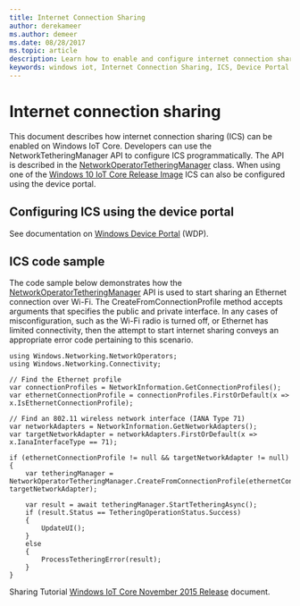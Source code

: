 ```yaml
---
title: Internet Connection Sharing
author: derekameer
ms.author: demeer
ms.date: 08/28/2017
ms.topic: article
description: Learn how to enable and configure internet connection sharing on Windows IoT Core.
keywords: windows iot, Internet Connection Sharing, ICS, Device Portal
---
```


# Internet connection sharing

This document describes how internet connection sharing (ICS) can be enabled on Windows IoT Core. Developers can use the NetworkTetheringManager API to configure ICS programmatically. The API is described in the [NetworkOperatorTetheringManager](https://msdn.microsoft.com/en-us/library/windows/apps/windows.networking.networkoperators.networkoperatortetheringmanager.aspx) class.
When using one of the [Windows 10 IoT Core Release Image](https://developer.microsoft.com/en-us/windows/iot/downloads) ICS can also be configured using the device portal.

## Configuring ICS using the device portal
See documentation on [Windows Device Portal](../manage-your-device/deviceportal.md) (WDP).

## ICS code sample
The code sample below demonstrates how the [NetworkOperatorTetheringManager](https://msdn.microsoft.com/en-us/library/windows/apps/windows.networking.networkoperators.networkoperatortetheringmanager.aspx) API is used to start sharing an Ethernet connection over Wi-Fi. The CreateFromConnectionProfile method accepts arguments that specifies the public and private interface. In any cases of misconfiguration, such as the Wi-Fi radio is turned off, or Ethernet has limited connectivity, then the attempt to start internet sharing conveys an appropriate error code pertaining to this scenario.

```
using Windows.Networking.NetworkOperators;
using Windows.Networking.Connectivity; 

// Find the Ethernet profile
var connectionProfiles = NetworkInformation.GetConnectionProfiles(); 
var ethernetConnectionProfile = connectionProfiles.FirstOrDefault(x => x.IsEthernetConnectionProfile); 

// Find an 802.11 wireless network interface (IANA Type 71)
var networkAdapters = NetworkInformation.GetNetworkAdapters();
var targetNetworkAdapter = networkAdapters.FirstOrDefault(x => x.IanaInterfaceType == 71);

if (ethernetConnectionProfile != null && targetNetworkAdapter != null)
{
    var tetheringManager = NetworkOperatorTetheringManager.CreateFromConnectionProfile(ethernetConnectionProfile, targetNetworkAdapter); 

    var result = await tetheringManager.StartTetheringAsync(); 
    if (result.Status == TetheringOperationStatus.Success)
    {
        UpdateUI();
    }
    else
    {
        ProcessTetheringError(result);
    }
}
```

Sharing Tutorial [Windows IoT Core November 2015 Release](InternetConnectionSharingNov2015.md) document.
